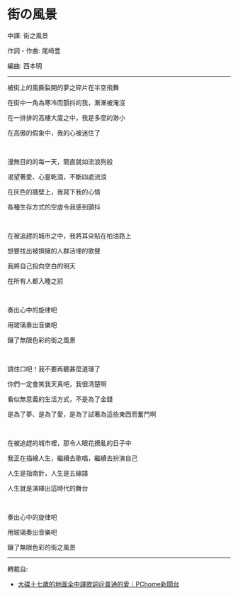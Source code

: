 # 街の風景

中譯: 街之風景

作詞・作曲: 尾崎豊

編曲: 西本明

---

被街上的風撕裂開的夢之碎片在半空飛舞

在街中一角為寒冷而顫抖的我，漸漸被淹沒

在一排排的高樓大廈之中，我是多麼的渺小

在高傲的假象中，我的心被迷住了

<br>

漫無目的的每一天，簡直就如流浪狗般

渴望著愛、心靈乾涸，不斷四處流浪

在灰色的牆壁上，我寫下我的心情

各種生存方式的空虛令我感到顫抖

<br>

在被追趕的城市之中，我將耳朵貼在柏油路上

想要找出被擠擁的人群活埋的歌聲

我將自己投向空白的明天

在所有人都入睡之前

<br>

奏出心中的旋律吧

用玻璃奏出音樂吧

鑲了無限色彩的街之風景

<br>

請住口吧！我不要再聽甚麼道理了

你們一定會笑我天真吧，我很清楚啊

看似無意義的生活方式，不是為了金錢

是為了夢、是為了愛，是為了試著為這些東西而奮鬥啊

<br>

在被追趕的城市裡，那令人眼花撩亂的日子中

我正在描繪人生，繼續去歌唱，繼續去扮演自己

人生是指南針，人生是五線譜

人生就是演繹出這時代的舞台

<br>

奏出心中的旋律吧

用玻璃奏出音樂吧

鑲了無限色彩的街之風景


---
轉載自:

- [大碟十七歲的地圖全中譯歌詞＠普通的愛｜PChome新聞台](https://mypaper.pchome.com.tw/forgetnot/post/1239865060)